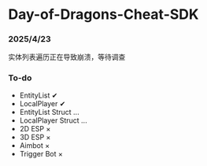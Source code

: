 # Day-of-Dragons-Cheat-SDK

### 2025/4/23

实体列表遍历正在导致崩溃，等待调查

### To-do
- EntityList ✔
- LocalPlayer ✔
- EntityList Struct ...
- LocalPlayer Struct ...
- 2D ESP ×
- 3D ESP ×
- Aimbot ×
- Trigger Bot ×
